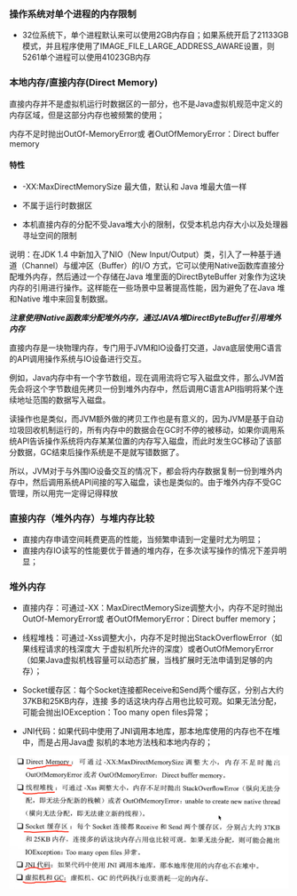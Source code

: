 ### 操作系统对单个进程的内存限制

* 32位系统下，单个进程默认来可以使用2GB内存自；如果系统开启了21133GB模式，并且程序使用了IMAGE\_FILE\_LARGE\_ADDRESS\_AWARE设置，则5261单个进程可以使用41023GB内存

### 本地内存/直接内存\(Direct Memory\)

直接内存并不是虚拟机运行时数据区的一部分，也不是Java虚拟机规范中定义的内存区域，但是这部分内存也被频繁的使用；

内存不足时抛出OutOf-MemoryError或 者OutOfMemoryError：Direct buffer memory

#### 特性

* -XX:MaxDirectMemorySize 最大值，默认和 Java 堆最大值一样

* 不属于运行时数据区

* 本机直接内存的分配不受Java堆大小的限制，仅受本机总内存大小以及处理器寻址空间的限制

说明：在JDK 1.4 中新加入了NIO（New Input/Output）类，引入了一种基于通道（Channel）与缓冲区（Buffer）的I/O 方式，它可以使用Native函数库直接分配堆外内存，然后通过一个存储在Java 堆里面的DirectByteBuffer 对象作为这块内存的引用进行操作。这样能在一些场景中显著提高性能，因为避免了在Java 堆和Native 堆中来回复制数据。

_**注意使用Native函数库分配堆外内存，通过JAVA堆DirectByteBuffer引用堆外内存**_

直接内存是一块物理内存，专门用于JVM和IO设备打交道，Java底层使用C语言的API调用操作系统与IO设备进行交互。

例如，Java内存中有一个字节数组，现在调用流将它写入磁盘文件，那么JVM首先会将这个字节数组先拷贝一份到堆外内存中，然后调用C语言API指明将某个连续地址范围的数据写入磁盘。

读操作也是类似，而JVM额外做的拷贝工作也是有意义的，因为JVM是基于自动垃圾回收机制运行的，所有内存中的数据会在GC时不停的被移动，如果你调用系统API告诉操作系统将内存某某位置的内存写入磁盘，而此时发生GC移动了该部分数据，GC结束后操作系统是不是就写错数据了。

所以，JVM对于与外围IO设备交互的情况下，都会将内存数据复制一份到堆外内存中，然后调用系统API间接的写入磁盘，读也是类似的。由于堆外内存不受GC管理，所以用完一定得记得释放

### 直接内存（堆外内存）与堆内存比较

* 直接内存申请空间耗费更高的性能，当频繁申请到一定量时尤为明显；
* 直接内存IO读写的性能要优于普通的堆内存，在多次读写操作的情况下差异明显；

### 堆外内存

* 直接内存：可通过-XX：MaxDirectMemorySize调整大小，内存不足时抛出OutOf-MemoryError或 者OutOfMemoryError：Direct buffer memory；

* 线程堆栈：可通过-Xss调整大小，内存不足时抛出StackOverflowError（如果线程请求的栈深度大 于虚拟机所允许的深度）或者OutOfMemoryError（如果Java虚拟机栈容量可以动态扩展，当栈扩展时无法申请到足够的内存）；

* Socket缓存区：每个Socket连接都Receive和Send两个缓存区，分别占大约37KB和25KB内存，连接 多的话这块内存占用也比较可观。如果无法分配，可能会抛出IOException：Too many open files异常；

* JNI代码：如果代码中使用了JNI调用本地库，那本地库使用的内存也不在堆中，而是占用Java虚 拟机的本地方法栈和本地内存的；

![](/assets/201708022310.png)

